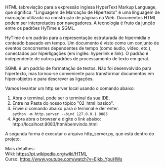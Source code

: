 HTML (abreviação para a expressão inglesa HyperText Markup Language, que significa: "Linguagem de Marcação de Hipertexto" é uma linguagem de marcação utilizada na construção de páginas na Web. Documentos HTML podem ser interpretados por navegadores. A tecnologia é fruto da junção entre os padrões HyTime e SGML.  
  
HyTime é um padrão para a representação estruturada de hipermídia e conteúdo baseado em tempo. Um documento é visto como um conjunto de eventos concorrentes dependentes de tempo (como áudio, vídeo, etc.), conectados por hiperligações (em inglês: hyperlink e link). O padrão é independente de outros padrões de processamento de texto em geral.  

SGML é um padrão de formatação de textos. Não foi desenvolvido para hipertexto, mas tornou-se conveniente para transformar documentos em hiper-objetos e para descrever as ligações.  



Vamos levantar um http server local usando o comando abaixo:  
1. Abra o terminal, pode ser o terminal da sua IDE.    
2. Entre na Pasta do nosso tópico "02_html_basico".  
3. Envie o comando abaixo para o terminal e der enter.  
``
python -m http.server --bind 127.0.0.1 8083
``
4. Agora abra o browser e digite o link abaixo:  
http://localhost:8083/html/bemvindo.html  
    
A segunda forma é executar o arquivo http_server.py, que está dentro do projeto.

Mais detalhes:  
Wiki:
https://pt.wikipedia.org/wiki/HTML  
Curso:
https://www.youtube.com/watch?v=Ejkb_YpuHWs
